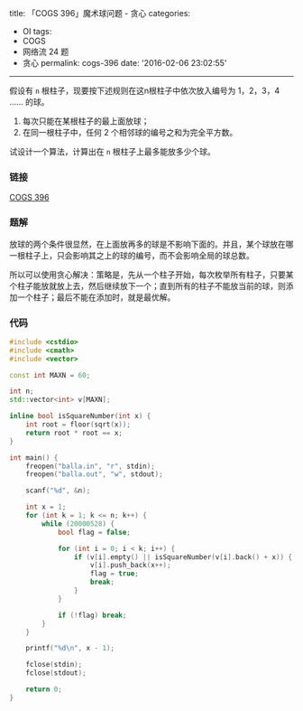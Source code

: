 title: 「COGS 396」魔术球问题 - 贪心
categories:
  - OI
tags:
  - COGS
  - 网络流 24 题
  - 贪心
permalink: cogs-396
date: '2016-02-06 23:02:55'
---

假设有 `n` 根柱子，现要按下述规则在这n根柱子中依次放入编号为 1，2，3，4 ...... 的球。

1. 每次只能在某根柱子的最上面放球；
2. 在同一根柱子中，任何 2 个相邻球的编号之和为完全平方数。

试设计一个算法，计算出在 `n` 根柱子上最多能放多少个球。

<!-- more -->

### 链接

[COGS 396](http://cogs.top/cogs/problem/problem.php?pid=396)

### 题解

放球的两个条件很显然，在上面放再多的球是不影响下面的。并且，某个球放在哪一根柱子上，只会影响其之上的球的编号，而不会影响全局的球总数。

所以可以使用贪心解决：策略是，先从一个柱子开始，每次枚举所有柱子，只要某个柱子能放就放上去，然后继续放下一个；直到所有的柱子不能放当前的球，则添加一个柱子；最后不能在添加时，就是最优解。

### 代码

```cpp
#include <cstdio>
#include <cmath>
#include <vector>

const int MAXN = 60;

int n;
std::vector<int> v[MAXN];

inline bool isSquareNumber(int x) {
    int root = floor(sqrt(x));
    return root * root == x;
}

int main() {
    freopen("balla.in", "r", stdin);
    freopen("balla.out", "w", stdout);

    scanf("%d", &n);

    int x = 1;
    for (int k = 1; k <= n; k++) {
        while (20000528) {
            bool flag = false;

            for (int i = 0; i < k; i++) {
                if (v[i].empty() || isSquareNumber(v[i].back() + x)) {
                    v[i].push_back(x++);
                    flag = true;
                    break;
                }
            }

            if (!flag) break;
        }
    }

    printf("%d\n", x - 1);

    fclose(stdin);
    fclose(stdout);

    return 0;
}
```